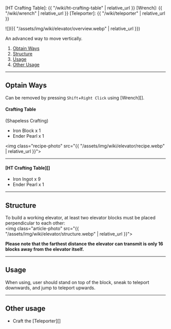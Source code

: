 [HT Crafting Table]: {{ "/wiki/ht-crafting-table" | relative_url }}
[Wrench]: {{ "/wiki/wrench" | relative_url }}
[Teleporter]: {{ "/wiki/teleporter" | relative_url }}

![]({{ "/assets/img/wiki/elevator/overview.webp" | relative_url }})

An advanced way to move vertically.

<div class="article-content">
<ol>
    <li><a href="#optain-ways">Obtain Ways</a></li>
    <li><a href="#structure">Structure</a></li>
    <li><a href="#usage">Usage</a></li>
    <li><a href="#other-usage">Other Usage</a></li>
</ol>
</div>

---

## Optain Ways

Can be removed by pressing `Shift`+`Right Click` using [Wrench][].

#### Crafting Table

(Shapeless Crafting)

- Iron Block x 1  
- Ender Pearl x 1

<img class="recipe-photo" src="{{ "/assets/img/wiki/elevator/recipe.webp" | relative_url }}">

<hr class="sub">

#### [HT Crafting Table][]

- Iron Ingot x 9  
- Ender Pearl x 1

---

## Structure

To build a working elevator, at least two elevator blocks must be placed perpendicular to each other:  
<img class="article-photo" src="{{ "/assets/img/wiki/elevator/structure.webp" | relative_url }}">

__Please note that the farthest distance the elevator can transmit is only 16 blocks away from the elevator itself.__

---

## Usage

When using, user should stand on top of the block, sneak to teleport downwards, and jump to teleport upwards.

---

## Other usage

- Craft the [Teleporter][]  
